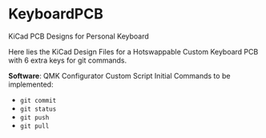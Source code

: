 # KeyboardPCB
KiCad PCB Designs for Personal Keyboard

Here lies the KiCad Design Files for a Hotswappable Custom Keyboard PCB with 6 extra keys for git commands.

**Software**: QMK Configurator Custom Script
Initial Commands to be implemented:
- `git commit`
- `git status`
- `git push`
- `git pull`
